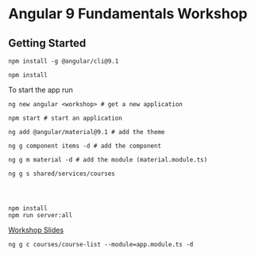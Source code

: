# Angular 9 Fundamentals Workshop

## Getting Started

```
npm install -g @angular/cli@9.1
```

```
npm install
```

To start the app run

```
ng new angular <workshop> # get a new application

npm start # start an application

ng add @angular/material@9.1 # add the theme

ng g component items -d # add the component

ng g m material -d # add the module (material.module.ts)

ng g s shared/services/courses 




npm install 
npm run server:all
```

[Workshop Slides](/Angular_9_Fundamentals.pdf)




```
ng g c courses/course-list --module=app.module.ts -d
```


